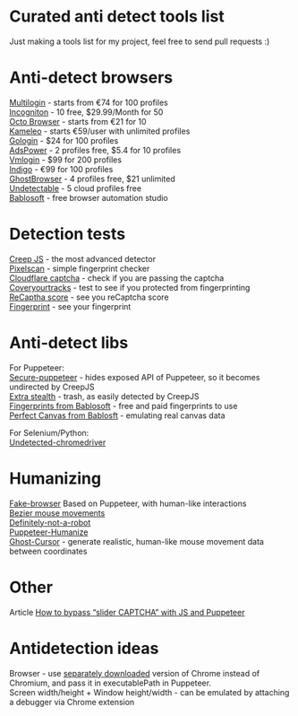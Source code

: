# Curated anti detect tools list  
Just making a tools list for my project, feel free to send pull requests :)  

# Anti-detect browsers
[Multilogin](https://multilogin.com/) - starts from €74 for 100 profiles  
[Incogniton](https://incogniton.com/aff/620515/) - 10 free, $29.99/Month for 50  
[Octo Browser](https://octobrowser.net) - starts from €21 for 10  
[Kameleo](https://kameleo.io/) - starts €59/user with unlimited profiles  
[Gologin](https://go.gologin.com/secretbonus-IFOGFRB) - $24 for 100 profiles  
[AdsPower](https://share.adspower.net/YyHH9v) - 2 profiles free, $5.4 for 10 profiles  
[Vmlogin](https://www.vmlogin.us/) - $99 for 200 profiles  
[Indigo](https://www.goindigo.in/) - €99 for 100 profiles  
[GhostBrowser](https://ghostbrowser.com/) - 4 profiles free, $21 unlimited  
[Undetectable](https://undetectable.io/?r=AXCFe) - 5 cloud profiles free  
[Bablosoft](https://bablosoft.com/shop/BrowserAutomationStudio) - free browser automation studio
  
  
# Detection tests

[Creep JS](https://abrahamjuliot.github.io/creepjs/) - the most advanced detector  
[Pixelscan](https://pixelscan.net/) - simple fingerprint checker  
[Cloudflare captcha](https://nowsecure.nl) - check if you are passing the captcha  
[Coveryourtracks](https://coveryourtracks.eff.org/) - test to see if you protected from fingerprinting  
[ReCaptha score](https://antcpt.com/score_detector/) - see you reCaptcha score  
[Fingerprint](https://fingerprint.com/demo/) - see your fingerprint  

# Anti-detect libs

For Puppeteer:  
[Secure-puppeteer](https://github.com/prescience-data/secure-puppeteer) - hides exposed API of Puppeteer, so it becomes undirected by CreepJS  
[Extra stealth](https://github.com/berstend/puppeteer-extra/tree/master/packages/puppeteer-extra-plugin-stealth) - trash, as easily detected by CreepJS  
[Fingerprints from Bablosoft](http://fingerprints.bablosoft.com/) - free and paid fingerprints to use  
[Perfect Canvas from Bablosft](https://wiki.bablosoft.com/doku.php?id=perfectcanvas) - emulating real canvas data  
  
For Selenium/Python:  
[Undetected-chromedriver](https://github.com/ultrafunkamsterdam/undetected-chromedriver)  

# Humanizing

[Fake-browser](https://github.com/kkoooqq/fakebrowser) Based on Puppeteer, with human-like interactions  
[Bezier mouse movements](https://github.com/Pomax/bezierjs)  
[Definitely-not-a-robot](https://github.com/dougwithseismic/npm-definitely-not-a-robot)  
[Puppeteer-Humanize](https://www.npmjs.com/package/@forad/puppeteer-humanize)  
[Ghost-Cursor](https://github.com/Xetera/ghost-cursor) - generate realistic, human-like mouse movement data between coordinates

# Other

Article [How to bypass “slider CAPTCHA” with JS and Puppeteer](https://filipvitas.medium.com/how-to-bypass-slider-captcha-with-js-and-puppeteer-cd5e28105e3c)

# Antidetection ideas

Browser - use [separately downloaded](https://incolumitas.com/2021/05/20/avoid-puppeteer-and-playwright-for-scraping/) version of Chrome instead of Chromium, and pass it in executablePath in Puppeteer.  
Screen width/height + Window height/width  - can be emulated by attaching a debugger via Chrome extension

